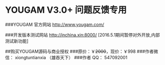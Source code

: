 # YOUGAM V3.0+ 问题反馈专用

###YOUGAM 官方网站
http://www.yougam.com/

###开发版本测试网站
http://inchina.xin:8000/ [2016.5.1期间暂停对外开放,内部测试新功能]

##购买YOUGAM源码与商业授权
###原价：￥~~2000~~，现价：￥998
###作者微信：
xiongtuntianxia （雄吞天下）
###作者  QQ：
547092001

